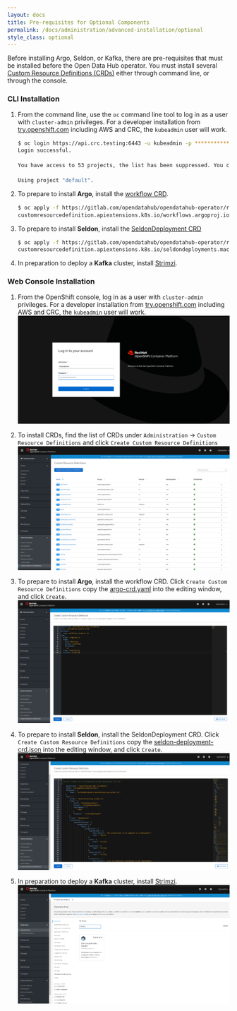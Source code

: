 ```yaml
---
layout: docs
title: Pre-requisites for Optional Components
permalink: /docs/administration/advanced-installation/optional
style_class: optional
---
```


Before installing Argo, Seldon, or Kafka, there are pre-requisites that must be installed before the Open Data Hub operator.  You must install several [Custom Resource Definitions (CRDs)](https://kubernetes.io/docs/concepts/extend-kubernetes/api-extension/custom-resources/#customresourcedefinitions) either through command line, or through the console.


### CLI Installation

1.  From the command line, use the `oc` command line tool to log in as a user with `cluster-admin` privileges.  For a developer installation from [try.openshift.com](https://try.openshift.com/) including AWS and CRC, the `kubeadmin` user will work.
    ```bash
    $ oc login https://api.crc.testing:6443 -u kubeadmin -p ***********
    Login successful.
    
    You have access to 53 projects, the list has been suppressed. You can list all projects with 'oc projects'
    
    Using project "default".
    ```

1.  To prepare to install **Argo**, install the [workflow CRD](https://gitlab.com/opendatahub/opendatahub-operator/raw/v0.5.1/deploy/crds/argo-crd.yaml). 
    ```bash
    $ oc apply -f https://gitlab.com/opendatahub/opendatahub-operator/raw/v0.5.1/deploy/crds/argo-crd.yaml
    customresourcedefinition.apiextensions.k8s.io/workflows.argoproj.io created
    ```

1.  To prepare to install **Seldon**, install the [SeldonDeployment CRD](https://gitlab.com/opendatahub/opendatahub-operator/raw/v0.5.1/deploy/crds/seldon-deployment-crd.json)
    ```bash
    $ oc apply -f https://gitlab.com/opendatahub/opendatahub-operator/raw/v0.5.1/deploy/crds/seldon-deployment-crd.json
    customresourcedefinition.apiextensions.k8s.io/seldondeployments.machinelearning.seldon.io created
    ```

1.  In preparation to deploy a **Kafka** cluster, install [Strimzi](https://strimzi.io/).


### Web Console Installation

1.  From the OpenShift console, log in as a user with `cluster-admin` privileges.  For a developer installation from [try.openshift.com](https://try.openshift.com/) including AWS and CRC, the `kubeadmin` user will work.
![Log in to OpenShift](../../../assets/img/pages/docs/quick-installation/login.png "Log in to OpenShift")

1.  To install CRDs, find the list of CRDs under `Administration` -> `Custom Resource Definitions` and click `Create Custom Resource Definitions`
![Admin CRDs](../../../assets/img/pages/docs/adv-install/admin-crd.png "Admin CRDs")

1.  To prepare to install **Argo**, install the workflow CRD.  Click `Create Custom Resource Definitions` copy the [argo-crd.yaml](https://gitlab.com/opendatahub/opendatahub-operator/blob/v0.5.1/deploy/crds/argo-crd.yaml) into the editing window, and click `Create`.
![Argo CRD](../../../assets/img/pages/docs/adv-install/create-argo-crd.png "Argo CRD")

1.  To prepare to install **Seldon**, install the SeldonDeployment CRD.  Click `Create Custom Resource Definitions` copy the [seldon-deployment-crd.json](https://gitlab.com/opendatahub/opendatahub-operator/blob/v0.5.1/deploy/crds/seldon-deployment-crd.json) into the editing window, and click `Create`.
![Seldon CRD](../../../assets/img/pages/docs/adv-install/create-seldon-crd.png "Seldon CRD")

1.  In preparation to deploy a **Kafka** cluster, install [Strimzi](https://strimzi.io/).
![Strimzi Install](../../../assets/img/pages/docs/adv-install/install-strimzi.png "Strimzi Install")

